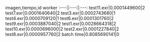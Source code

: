 imagen,tiempo,id worker
:---:|:---:|:---:
test11.exr|0.0001449600|2
test7.exr|0.0001640640|2
test3.exr|0.0002743680|1
test4.exr|0.0000709120|1
test6.exr|0.0001301760|2
test9.exr|0.0003887040|2
test1.exr|0.0028664318|2
test10.exr|0.0000696000|2
test2.exr|0.0001227840|2
test8.exr|0.0000957760|2
batch time|0.8085690141|0
